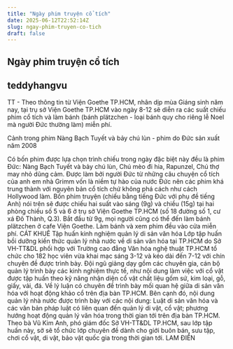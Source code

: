 ```yaml
---
title: "Ngày phim truyện cổ tích"
date: 2025-06-12T22:52:14Z
slug: ngay-phim-truyen-co-tich
draft: false
---
```


## Ngày phim truyện cổ tích

## teddyhangvu

TT - Theo thông tin từ Viện Goethe TP.HCM, nhân dịp mùa Giáng sinh năm nay, tại trụ sở Viện Goethe TP.HCM vào ngày 8-12 sẽ diễn ra các suất chiếu phim cổ tích và làm bánh (bánh plätzchen - loại bánh quy cho riêng lễ Noel mà người Đức thường làm) miễn phí.
 

Cảnh trong phim Nàng Bạch Tuyết và bảy chú lùn - phim do Đức sản xuất năm 2008
 
Có bốn phim được lựa chọn trình chiếu trong ngày đặc biệt này đều là phim Đức: Nàng Bạch Tuyết và bảy chú lùn, Chú mèo đi hia, Rapunzel, Chú thợ may nhỏ dũng cảm. Được làm bởi người Đức từ những câu chuyện cổ tích của anh em nhà Grimm vốn là niềm tự hào của nước Đức nên các phim khá trung thành với nguyên bản cổ tích chứ không phá cách như cách Hollywood làm.
Bốn phim truyện (chiếu bằng tiếng Đức với phụ đề tiếng Anh) nói trên sẽ được chiếu hai suất vào sáng (9g) và chiều (15g) tại hai phòng chiếu số 5 và 6 ở trụ sở Viện Goethe TP.HCM (số 18 đường số 1, cư xá Đô Thành, Q.3). Bắt đầu từ 9g, mọi người cũng có thể đến làm bánh plätzchen ở cafe Viện Goethe. Làm bánh và xem phim đều vào cửa miễn phí.
CÁT KHUÊ
Tập huấn kinh nghiệm quản lý di sản văn hóa
Lớp tập huấn bồi dưỡng kiến thức quản lý nhà nước về di sản văn hóa tại TP.HCM do Sở VH-TT&DL phối hợp với Trường cao đẳng Văn hóa nghệ thuật TP.HCM tổ chức cho 182 học viên vừa khai mạc sáng 3-12 và kéo dài đến 7-12 với chín chuyên đề được trình bày.
Đội ngũ giảng dạy gồm các chuyên gia, cán bộ quản lý trình bày các kinh nghiệm thực tế, như nội dung làm việc với cổ vật được tập huấn theo kỹ năng nhận diện cổ vật chất liệu gốm sứ, kim loại, gỗ, giấy, vải, đá. Về lý luận có chuyên đề trình bày mối quan hệ giữa di sản văn hóa với hoạt động khảo cổ trên địa bàn TP.HCM. Bên cạnh đó, nội dung quản lý nhà nước được trình bày với các nội dung: Luật di sản văn hóa và các văn bản pháp luật có liên quan đến quản lý di vật, cổ vật; phương hướng hoạt động quản lý văn hóa trong thời gian tới trên địa bàn TP.HCM. Theo bà Vũ Kim Anh, phó giám đốc Sở VH-TT&DL TP.HCM, sau lớp tập huấn này, sở sẽ tổ chức lớp chuyên đề dành cho giới buôn bán, sưu tập, chơi cổ vật, di vật, bảo vật quốc gia trong thời gian tới.
LAM ĐIỀN